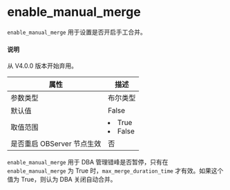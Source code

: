 enable_manual_merge 
========================================

`enable_manual_merge` 用于设置是否开启手工合并。

<main id="notice" type='explain'>
  <h4>说明</h4>
  <p>从 V4.0.0 版本开始弃用。</p>
</main>

|      **属性**      |                                                 **描述**                                                 |
|------------------|--------------------------------------------------------------------------------------------------------|
| 参数类型             | 布尔类型                                                                                                   |
| 默认值              | False                                                                                                  |
| 取值范围             | </li><li> True   </li><li> False    |
| 是否重启 OBServer 节点生效 | 否                                                                                                      |



`enable_manual_merge` 用于 DBA 管理错峰是否暂停，只有在 `enable_manual_merge` 为 True 时，`max_merge_duration_time` 才有效。如果这个值为 True，则认为 DBA 关闭自动合并。
